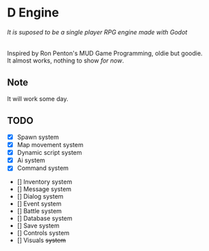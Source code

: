 # D Engine  
###### It is suposed to be a single player RPG engine made with Godot  
Inspired by Ron Penton's MUD Game Programming, oldie but goodie.  
It almost works, nothing to show *for now*.  


## Note  
It will work some day.  


## TODO  
- [x] Spawn system  
- [x] Map movement system  
- [x] Dynamic script system  
- [x] Ai system  
- [x] Command system  
- [] Inventory system  
- [] Message system  
- [] Dialog system
- [] Event system  
- [] Battle system
- [] Database system  
- [] Save system  
- [] Controls system
- [] Visuals ~~system~~  

